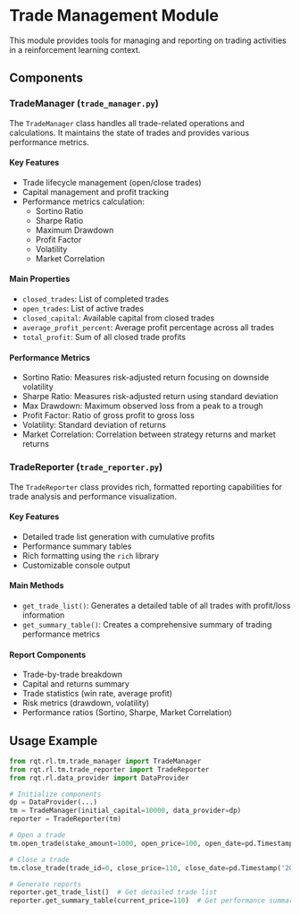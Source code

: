 # Trade Management Module

This module provides tools for managing and reporting on trading activities in a reinforcement learning context.

## Components

### TradeManager (`trade_manager.py`)

The `TradeManager` class handles all trade-related operations and calculations. It maintains the state of trades and provides various performance metrics.

#### Key Features

- Trade lifecycle management (open/close trades)
- Capital management and profit tracking
- Performance metrics calculation:
  - Sortino Ratio
  - Sharpe Ratio
  - Maximum Drawdown
  - Profit Factor
  - Volatility
  - Market Correlation

#### Main Properties

- `closed_trades`: List of completed trades
- `open_trades`: List of active trades
- `closed_capital`: Available capital from closed trades
- `average_profit_percent`: Average profit percentage across all trades
- `total_profit`: Sum of all closed trade profits

#### Performance Metrics

- Sortino Ratio: Measures risk-adjusted return focusing on downside volatility
- Sharpe Ratio: Measures risk-adjusted return using standard deviation
- Max Drawdown: Maximum observed loss from a peak to a trough
- Profit Factor: Ratio of gross profit to gross loss
- Volatility: Standard deviation of returns
- Market Correlation: Correlation between strategy returns and market returns

### TradeReporter (`trade_reporter.py`)

The `TradeReporter` class provides rich, formatted reporting capabilities for trade analysis and performance visualization.

#### Key Features

- Detailed trade list generation with cumulative profits
- Performance summary tables
- Rich formatting using the `rich` library
- Customizable console output

#### Main Methods

- `get_trade_list()`: Generates a detailed table of all trades with profit/loss information
- `get_summary_table()`: Creates a comprehensive summary of trading performance metrics

#### Report Components

- Trade-by-trade breakdown
- Capital and returns summary
- Trade statistics (win rate, average profit)
- Risk metrics (drawdown, volatility)
- Performance ratios (Sortino, Sharpe, Market Correlation)

## Usage Example

```python
from rqt.rl.tm.trade_manager import TradeManager
from rqt.rl.tm.trade_reporter import TradeReporter
from rqt.rl.data_provider import DataProvider

# Initialize components
dp = DataProvider(...)
tm = TradeManager(initial_capital=10000, data_provider=dp)
reporter = TradeReporter(tm)

# Open a trade
tm.open_trade(stake_amount=1000, open_price=100, open_date=pd.Timestamp('2023-01-01'))

# Close a trade
tm.close_trade(trade_id=0, close_price=110, close_date=pd.Timestamp('2023-01-02'))

# Generate reports
reporter.get_trade_list()  # Get detailed trade list
reporter.get_summary_table(current_price=110)  # Get performance summary
```

